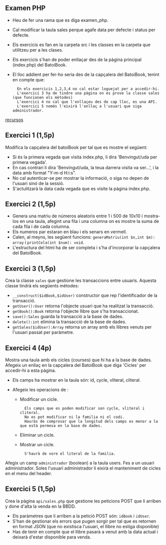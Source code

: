 ## Examen PHP

* Heu de fer una rama que es diga examen_php.
* Cal modificar la taula sales perque agafe data per defecte i status per defecte.
* Els exercicis es fan en la carpeta src i les classes en la carpeta que utilitzeu per a les clases.
* Els exercicis s'han de poder enllaçar des de la pàgina principal (index.php) del BatoiBook.
* El lloc addient per fer-ho seria des de la capçalera del BatoiBook, tenint en compte que:
  
        En els exercicis 1,2,3,4 no cal estar loguejat per a accedir-hi.
        L'exercici 3 ha de tindre una pàgina on es prove la classe sales (que funcionen els mètodes)
        L'exercici 4 no cal que l'enllaçeu des de cap lloc, es una API.
        L'exercici 5 només l'eixirà l'enllaç a l'usuari que siga administrador.

[recursos](recursos/examen.zip) 

## Exercici 1 (1,5p)

Modifica la capçalera del batoiBook per tal que es mostre el següent:

* Si és la primera vegada que visita index.php, li dira 'Benvingut/uda per primera vegada'.
* En cas contrari li dira 'Benvingut/uda, la teua darrera visita va ser...', i la data amb format "Y-m-d H:i:s".
* No cal autenticar-se per mostrar la informació, o siga no depen de l'usuari sinó de la sessió.
* S'actulitzarà la data cada vegada que es visite la pàgina index.php.

## Exercici 2 (1,5p)

* Genera una matriu de números aleatoris entre 1 i 500 de 10x10 i mostra-los en una taula, afegint una fila i una columna on es mostre la suma de cada fila i de cada columna.
* Els numeros par estaran en blau i els senars en vermell.
* Calen, al meyns, les següent funcions: `generaMatriu(int $n,int $m): array` i `printCela(int $num): void`.
* L'estructura del html ha de ser completa i s'ha d'incorporar la capçalera del BatoiBook.

## Exercici 3 (1,5p)

Crea la classe `sales` que gestione les transaccions entre usuaris. Aquesta classe tindrà els següents mètodes:

* `__construct($idBook,$idUser)` constructor que rep l'identificador de la transacció.
* `getUser():User` retorna l'objecte usuari que ha realitzat la transacció.
* `getBook():Book` retorna l'objecte llibre que s'ha transaccionat.
* `save():Sales` guarda la transacció a la base de dades.
* `delete():int` elimina la transacció de la base de dades.
* `getSales($idUser):Array` retorna un array amb els llibres venuts per l'usuari passat per paràmetre.

## Exercici 4 (4p)

Mostra una taula amb els cicles (courses) que hi ha a la base de dades.
Afegeix un enllaç en la capçalera del BatoiBook que diga 'Cicles' per accedir-hi a esta pàgina.

  * Els camps ha mostrar en la taula són: id, cycle, vliteral, cliteral.

  * Afegeix les operacions de :

    * Modificar un cicle.
  
            Els camps que es poden modificar son cycle, vliteral i cliteral. 
            No es pot modificar ni la familia ni el codi. 
            Hauràs de comprovar que la longitud dels camps es menor a la que està permesa en la base de dades.
    
    * Eliminar un cicle.
    * Mostrar un cicle.
    
            S'haurà de vore el literal de la familia.

Afegix un camp `administrador` (boolean) a la taula users. Fes a un usuari administrador.
Soles l'usuari administrador li eixirà el manteniment de cicles en el menu del header.


## Exercici 5 (1,5p)

Crea la pàgina `api/sales.php` que gestione les peticions POST que li arriben y done d'alta la venda en la BBDD.

* Els paràmetres que li arriben a la petició POST són: `idBook` i `idUser`.
* S'han de gestionar els errors que pugen sorgir per tal que es retornen en format JSON (que no existisca l'usuari, el llibre no estiga disponible)
* Has de tenir en compte que el llibre pasarà a venut amb la data actual i deixarà d'estar disponible para venda. 
